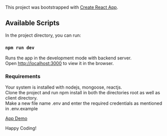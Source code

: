 This project was bootstrapped with [Create React App](https://github.com/facebook/create-react-app).

## Available Scripts

In the project directory, you can run:

### `npm run dev`

Runs the app in the development mode with backend server.<br />
Open [http://localhost:3000](http://localhost:3000) to view it in the browser.

### Requirements

Your system is installed with nodejs, mongoose, reactjs.<br />
Clone the project and run npm install in both the directories root as well as client directory.<br/>
Make a new file name .env and enter the required credentials as mentioned in .env.example <br/>

[App Demo](https://attendancesheet.learnreact.ml/)<br/>

Happy Coding!


